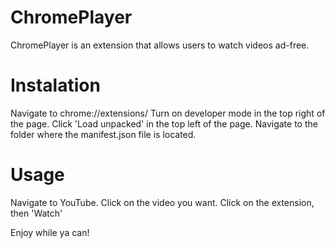 # ChromePlayer
ChromePlayer is an extension that allows users to watch videos ad-free. 

# Instalation
Navigate to chrome://extensions/
Turn on developer mode in the top right of the page.
Click 'Load unpacked' in the top left of the page.
Navigate to the folder where the manifest.json file is located.

# Usage
Navigate to YouTube.
Click on the video you want.
Click on the extension, then 'Watch'

Enjoy while ya can!
